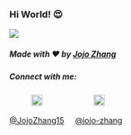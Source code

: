 ### Hi World! 😍

<img src = "https://media.giphy.com/media/l56tr8JXgYQoVokvEO/giphy.gif">


##### Made with ❤️ by [Jojo Zhang](https://github.com/nomadkitty)

##### Connect with me: 

&nbsp;&nbsp;&nbsp; &nbsp;&nbsp;&nbsp;&nbsp;&nbsp;
<a href="https://twitter.com/JojoZhang15"><img src="https://img.icons8.com/android/24/000000/twitter.png" height="20px" width="20px"/></a>
&nbsp;&nbsp;&nbsp; &nbsp;&nbsp;&nbsp; &nbsp;&nbsp;&nbsp; &nbsp;&nbsp;&nbsp; &nbsp;&nbsp;&nbsp; &nbsp;
<a href="https://www.linkedin.com/in/jojo-zhang/"><img src="https://img.icons8.com/android/24/000000/linkedin.png" height="20px" width="20px"/></a>

[@JojoZhang15](https://twitter.com/JojoZhang15) &nbsp;&nbsp;&nbsp;
[@jojo-zhang](https://www.linkedin.com/in/jojo-zhang/)
